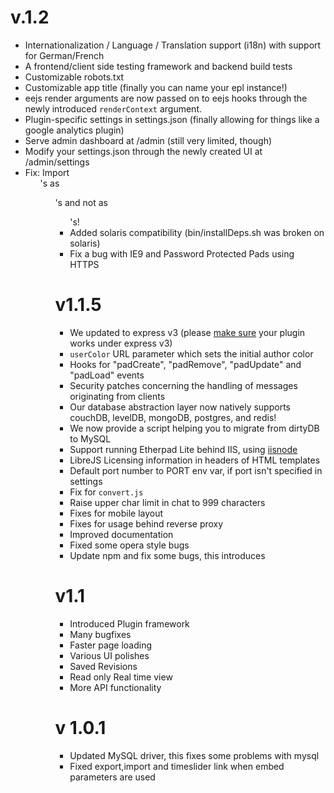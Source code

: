 # v.1.2
 * Internationalization / Language / Translation support (i18n) with support for German/French
 * A frontend/client side testing framework and backend build tests
 * Customizable robots.txt
 * Customizable app title (finally you can name your epl instance!)
 * eejs render arguments are now passed on to eejs hooks through the newly introduced `renderContext` argument.
 * Plugin-specific settings in settings.json (finally allowing for things like a google analytics plugin)
 * Serve admin dashboard at /admin (still very limited, though)
 * Modify your settings.json through the newly created UI at /admin/settings
 * Fix: Import <ol>'s  as <ol>'s and not as <ul>'s!
 * Added solaris compatibility (bin/installDeps.sh was broken on solaris)
 * Fix a bug with IE9 and Password Protected Pads using HTTPS

# v1.1.5
 * We updated to express v3 (please [make sure](https://github.com/visionmedia/express/wiki/Migrating-from-2.x-to-3.x) your plugin works under express v3)
 * `userColor` URL parameter which sets the initial author color
 * Hooks for "padCreate", "padRemove", "padUpdate" and "padLoad" events
 * Security patches concerning the handling of messages originating from clients
 * Our database abstraction layer now natively supports couchDB, levelDB, mongoDB, postgres, and redis!
 * We now provide a script helping you to migrate from dirtyDB to MySQL
 * Support running Etherpad Lite behind IIS, using [iisnode](https://github.com/tjanczuk/iisnode/wiki)
 * LibreJS Licensing information in headers of HTML templates
 * Default port number to PORT env var, if port isn't specified in settings
 * Fix for `convert.js`
 * Raise upper char limit in chat to 999 characters
 * Fixes for mobile layout
 * Fixes for usage behind reverse proxy
 * Improved documentation
 * Fixed some opera style bugs
 * Update npm and fix some bugs, this introduces

# v1.1
* Introduced Plugin framework
* Many bugfixes
* Faster page loading
* Various UI polishes
* Saved Revisions
* Read only Real time view
* More API functionality

# v 1.0.1

* Updated MySQL driver, this fixes some problems with mysql
* Fixed export,import and timeslider link when embed parameters are used
